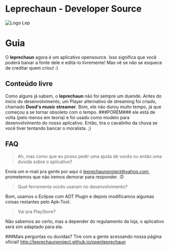 # Leprechaun - Developer Source
![Logo Lep](https://avatars0.githubusercontent.com/u/10565712?v=3&s=460)

# Guia
O **leprechaun** agora é um aplicativo opensource. Isso significa que você poderá baixar a fonte dele e editá-lo livremente! Mas vê se não se esquece de creditar quem criou! :)

## Conteúdo livre
Como alguns já sabem, o **leprechaun** não foi sempre um duende. Antes do inicio do desenvolvimento, um Player alternativo de streaming foi criado, chamado **Dood's music streamer**. Bom, ele não durou muito tempo, já que começou a se tornar obsoleto com o tempo. ###PORÉM### ele está de volta (pelo menos em teoria) e foi usado como modelo para desenvolvimento do nosso aplicativo. Então, tira o cavalinho da chuva se você tiver tentando bancar o moralista. ;)

## FAQ

> Ah, mas como que eu posso pedir uma ajuda de vocês ou então uma duvida sobre o aplicativo?

Envia um e-mail pra gente por aqui ó <leprechaunproject@yahoo.com>, prometemos que não iremos demorar para responder. :D

> Qual ferramenta vocês usaram no desenvolvimento?

Bom, usamos o Eclipse com ADT Plugin e depois modificamos algumas coisas restantes pelo Apk-Tool.

> Vai pra PlayStore?

Não sabemos ao certo, mas a depender do regulamento da loja, o aplicativo será sim adaptado para ela.

###Mais perguntas ou duvidas? Tire com a gente acessando nossa página oficial! <http://leprechaunproject.github.io/openleprechaun>
